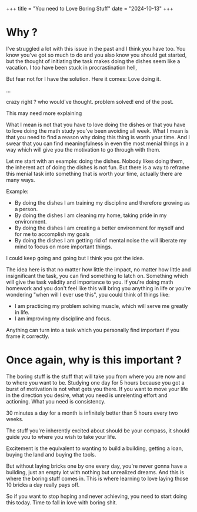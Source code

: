 +++
title = "You need to Love Boring Stuff"
date = "2024-10-13"
+++

# Why ?
I've struggled a lot with this issue in the past and I think you have too.
You know you've got so much to do and you also know you should get started, but the thought of initiating the task makes doing the dishes seem like a vacation. I too have been stuck in procrastination hell,

But fear not for I have the solution. Here it comes: Love doing it.

...

crazy right ? who would've thought. problem solved! end of the post.

This may need more explaining

What I mean is not that you have to love doing the dishes or that you have to love doing the math study you've been avoiding all week. What I mean is that you need to find a reason why doing this thing is worth your time. And I swear that you can find meaningfulness in even the most menial things in a way which will give you the motivation to go through with them.

Let me start with an example: doing the dishes. Nobody likes doing them, the inherent act of doing the dishes is not fun. But there is a way to reframe this menial task into something that is worth your time, actually there are many ways.

Example:

- By doing the dishes I am training my discipline and therefore growing as a person.
- By doing the dishes I am cleaning my home, taking pride in my environment.
- By doing the dishes I am creating a better environment for myself and for me to accomplish my goals
- By doing the dishes I am getting rid of mental noise the will liberate my mind to focus on more important things.

I could keep going and going but I think you got the idea.

The idea here is that no matter how little the impact, no matter how little and insignificant the task, you can find something to latch on. Something which will give the task validity and importance to you. If you're doing math homework and you don't feel like this will bring you anything in life or you're wondering "when will I ever use this", you could think of things like:

- I am practicing my problem solving muscle, which will serve me greatly in life.
- I am improving my discipline and focus.

Anything can turn into a task which you personally find important if you frame it correctly.

# Once again, why is this important ?

The boring stuff is the stuff that will take you from where you are now and to where you want to be. Studying one day for 5 hours because you got a burst of motivation is not what gets you there. If you want to move your life in the direction you desire, what you need is unrelenting effort and actioning. What you need is consistency.

30 minutes a day for a month is infinitely better than 5 hours every two weeks.

The stuff you're inherently excited about should be your compass, it should guide you to where you wish to take your life.

Excitement is the equivalent to wanting to build a building, getting a loan, buying the land and buying the tools.

But without laying bricks one by one every day, you're never gonna have a building, just an empty lot with nothing but unrealized dreams. And this is where the boring stuff comes in. This is where learning to love laying those 10 bricks a day really pays off.

So if you want to stop hoping and never achieving, you need to start doing this today. Time to fall in love with boring shit.

